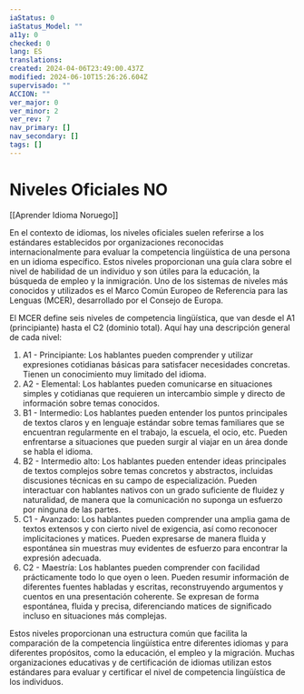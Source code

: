 ```yaml
---
iaStatus: 0
iaStatus_Model: ""
a11y: 0
checked: 0
lang: ES
translations: 
created: 2024-04-06T23:49:00.437Z
modified: 2024-06-10T15:26:26.604Z
supervisado: ""
ACCION: ""
ver_major: 0
ver_minor: 2
ver_rev: 7
nav_primary: []
nav_secondary: []
tags: []
---
```

# Niveles Oficiales NO

[[Aprender Idioma Noruego]]

En el contexto de idiomas, los niveles oficiales suelen referirse a los estándares establecidos por organizaciones reconocidas internacionalmente para evaluar la competencia lingüística de una persona en un idioma específico. Estos niveles proporcionan una guía clara sobre el nivel de habilidad de un individuo y son útiles para la educación, la búsqueda de empleo y la inmigración. Uno de los sistemas de niveles más conocidos y utilizados es el Marco Común Europeo de Referencia para las Lenguas (MCER), desarrollado por el Consejo de Europa.

El MCER define seis niveles de competencia lingüística, que van desde el A1 (principiante) hasta el C2 (dominio total). Aquí hay una descripción general de cada nivel:

1. A1 - Principiante: Los hablantes pueden comprender y utilizar expresiones cotidianas básicas para satisfacer necesidades concretas. Tienen un conocimiento muy limitado del idioma.
2. A2 - Elemental: Los hablantes pueden comunicarse en situaciones simples y cotidianas que requieren un intercambio simple y directo de información sobre temas conocidos.
3. B1 - Intermedio: Los hablantes pueden entender los puntos principales de textos claros y en lenguaje estándar sobre temas familiares que se encuentran regularmente en el trabajo, la escuela, el ocio, etc. Pueden enfrentarse a situaciones que pueden surgir al viajar en un área donde se habla el idioma.
4. B2 - Intermedio alto: Los hablantes pueden entender ideas principales de textos complejos sobre temas concretos y abstractos, incluidas discusiones técnicas en su campo de especialización. Pueden interactuar con hablantes nativos con un grado suficiente de fluidez y naturalidad, de manera que la comunicación no suponga un esfuerzo por ninguna de las partes.
5. C1 - Avanzado: Los hablantes pueden comprender una amplia gama de textos extensos y con cierto nivel de exigencia, así como reconocer implicitaciones y matices. Pueden expresarse de manera fluida y espontánea sin muestras muy evidentes de esfuerzo para encontrar la expresión adecuada.
6. C2 - Maestría: Los hablantes pueden comprender con facilidad prácticamente todo lo que oyen o leen. Pueden resumir información de diferentes fuentes habladas y escritas, reconstruyendo argumentos y cuentos en una presentación coherente. Se expresan de forma espontánea, fluida y precisa, diferenciando matices de significado incluso en situaciones más complejas.

Estos niveles proporcionan una estructura común que facilita la comparación de la competencia lingüística entre diferentes idiomas y para diferentes propósitos, como la educación, el empleo y la migración. Muchas organizaciones educativas y de certificación de idiomas utilizan estos estándares para evaluar y certificar el nivel de competencia lingüística de los individuos.